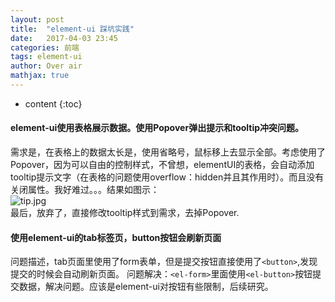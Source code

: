 ```yaml
---
layout: post
title:  "element-ui 踩坑实践"
date:   2017-04-03 23:45
categories: 前端
tags: element-ui
author: Over air
mathjax: true
---
```

* content
{:toc}

#### element-ui使用表格展示数据。使用Popover弹出提示和tooltip冲突问题。
需求是，在表格上的数据太长是，使用省略号，鼠标移上去显示全部。考虑使用了Popover，因为可以自由的控制样式，不曾想，elementUI的表格，会自动添加tooltip提示文字（在表格的问题使用overflow：hidden并且其作用时）。而且没有关闭属性。我好难过。。。结果如图示： <br/>
![tip.jpg](http://gitpages-1251551899.picgz.myqcloud.com/4-13-1.JPG) <br/>
最后，放弃了，直接修改tooltip样式到需求，去掉Popover.

#### 使用element-ui的tab标签页，button按钮会刷新页面
问题描述，tab页面里使用了form表单，但是提交按钮直接使用了`<button>`,发现提交的时候会自动刷新页面。
问题解决：`<el-form>`里面使用`<el-button>`按钮提交数据，解决问题。应该是element-ui对按钮有些限制，后续研究。
